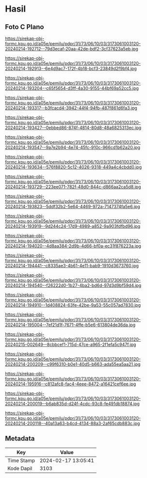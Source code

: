# Hasil

## Foto C Plano

https://sirekap-obj-formc.kpu.go.id/a05e/pemilu/pdpr/31/73/06/10/03/3173061003120-20240214-192712--79d3ecaf-20aa-42de-bdf2-3cf37623a5eb.jpg

https://sirekap-obj-formc.kpu.go.id/a05e/pemilu/pdpr/31/73/06/10/03/3173061003120-20240214-192913--6e4d9ac7-172f-4b18-bcf3-23849d2f9bf4.jpg

https://sirekap-obj-formc.kpu.go.id/a05e/pemilu/pdpr/31/73/06/10/03/3173061003120-20240214-193204--c65f5654-d3ff-4a30-9155-44bf69a52cc5.jpg

https://sirekap-obj-formc.kpu.go.id/a05e/pemilu/pdpr/31/73/06/10/03/3173061003120-20240214-193317--b3fcacd4-3942-44f4-94fb-487f861d6fa3.jpg

https://sirekap-obj-formc.kpu.go.id/a05e/pemilu/pdpr/31/73/06/10/03/3173061003120-20240214-193427--0ebbed86-874f-4814-80d8-48a6825313ec.jpg

https://sirekap-obj-formc.kpu.go.id/a05e/pemilu/pdpr/31/73/06/10/03/3173061003120-20240214-193547--9a7e2b94-4e74-45fc-910c-966cd1b62a20.jpg

https://sirekap-obj-formc.kpu.go.id/a05e/pemilu/pdpr/31/73/06/10/03/3173061003120-20240214-193634--576f8820-5c12-4026-9318-449a4c4cbdd0.jpg

https://sirekap-obj-formc.kpu.go.id/a05e/pemilu/pdpr/31/73/06/10/03/3173061003120-20240214-193729--223ee071-782f-48d0-844c-d866aa2ca5d8.jpg

https://sirekap-obj-formc.kpu.go.id/a05e/pemilu/pdpr/31/73/06/10/03/3173061003120-20240214-193823--5ddf32b2-5e64-4469-972a-7147374fa5e6.jpg

https://sirekap-obj-formc.kpu.go.id/a05e/pemilu/pdpr/31/73/06/10/03/3173061003120-20240214-193919--9d244c24-17d9-4989-a852-9a903fdfbd96.jpg

https://sirekap-obj-formc.kpu.go.id/a05e/pemilu/pdpr/31/73/06/10/03/3173061003120-20240214-194020--4d8aa384-2d9b-4d66-bf0a-ec31f876223a.jpg

https://sirekap-obj-formc.kpu.go.id/a05e/pemilu/pdpr/31/73/06/10/03/3173061003120-20240214-194441--c8335ae3-4b61-4e11-bab9-1910d3673760.jpg

https://sirekap-obj-formc.kpu.go.id/a05e/pemilu/pdpr/31/73/06/10/03/3173061003120-20240214-194540--f26222d0-1b27-4ba2-bd6d-97d3d9bf59d4.jpg

https://sirekap-obj-formc.kpu.go.id/a05e/pemilu/pdpr/31/73/06/10/03/3173061003120-20240214-194910--1d408824-63fe-42be-9a53-55c057ad7830.jpg

https://sirekap-obj-formc.kpu.go.id/a05e/pemilu/pdpr/31/73/06/10/03/3173061003120-20240214-195004--7ef21d1f-7671-4ffe-b5e6-613804de36da.jpg

https://sirekap-obj-formc.kpu.go.id/a05e/pemilu/pdpr/31/73/06/10/03/3173061003120-20240215-002649--8cbbcef1-715d-47ce-a965-2f1efa5c947f.jpg

https://sirekap-obj-formc.kpu.go.id/a05e/pemilu/pdpr/31/73/06/10/03/3173061003120-20240214-200209--c99f6310-b0e1-40d5-b663-ada55ea5aa21.jpg

https://sirekap-obj-formc.kpu.go.id/a05e/pemilu/pdpr/31/73/06/10/03/3173061003120-20240214-195916--c812afc8-fac4-4eee-8472-a16421cef6ee.jpg

https://sirekap-obj-formc.kpu.go.id/a05e/pemilu/pdpr/31/73/06/10/03/3173061003120-20240214-200019--b6ab835d-d24f-4cdc-93c8-fe491db18874.jpg

https://sirekap-obj-formc.kpu.go.id/a05e/pemilu/pdpr/31/73/06/10/03/3173061003120-20240214-200118--40a13a63-b4cd-4134-88a3-2af65cdb883c.jpg


## Metadata

| Key        | Value               |
| ---------- | ------------------- |
| Time Stamp | 2024-02-17 13:05:41 |
| Kode Dapil | 3103                |



